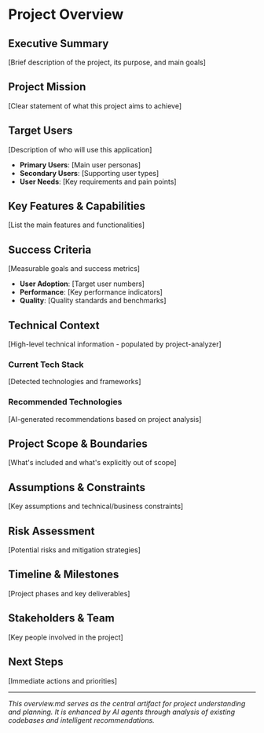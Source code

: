 # Project Overview

## Executive Summary
[Brief description of the project, its purpose, and main goals]

## Project Mission
[Clear statement of what this project aims to achieve]

## Target Users
[Description of who will use this application]
- **Primary Users**: [Main user personas]
- **Secondary Users**: [Supporting user types]
- **User Needs**: [Key requirements and pain points]

## Key Features & Capabilities
[List the main features and functionalities]

## Success Criteria
[Measurable goals and success metrics]
- **User Adoption**: [Target user numbers]
- **Performance**: [Key performance indicators]
- **Quality**: [Quality standards and benchmarks]

## Technical Context
[High-level technical information - populated by project-analyzer]

### Current Tech Stack
[Detected technologies and frameworks]

### Recommended Technologies
[AI-generated recommendations based on project analysis]

## Project Scope & Boundaries
[What's included and what's explicitly out of scope]

## Assumptions & Constraints
[Key assumptions and technical/business constraints]

## Risk Assessment
[Potential risks and mitigation strategies]

## Timeline & Milestones
[Project phases and key deliverables]

## Stakeholders & Team
[Key people involved in the project]

## Next Steps
[Immediate actions and priorities]

---
*This overview.md serves as the central artifact for project understanding and planning. It is enhanced by AI agents through analysis of existing codebases and intelligent recommendations.*